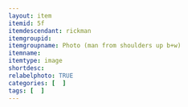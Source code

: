 ```yaml
---
layout: item
itemid: 5f
itemdescendant: rickman
itemgroupid: 
itemgroupname: Photo (man from shoulders up b+w)
itemname: 
itemtype: image
shortdesc: 
relabelphoto: TRUE 
categories: [  ]
tags: [  ]
---
```







